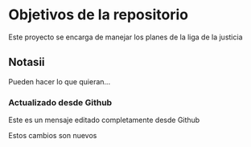 # Objetivos de la repositorio

Este proyecto se encarga de manejar los planes de la liga de la justicia


## Notasii
Pueden hacer lo que quieran...

### Actualizado desde Github
Este es un mensaje editado completamente desde Github

Estos cambios son nuevos
